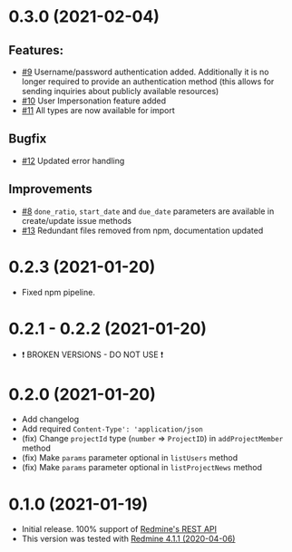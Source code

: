 # 0.3.0 (2021-02-04)

## Features:

- [#9](https://github.com/Jacqbus/redmine-ts/issues/9) Username/password authentication added. Additionally it is no longer required to provide an authentication method (this allows for sending inquiries about publicly available resources)
- [#10](https://github.com/Jacqbus/redmine-ts/issues/10) User Impersonation feature added
- [#11](https://github.com/Jacqbus/redmine-ts/issues/11) All types are now available for import

## Bugfix

- [#12](https://github.com/Jacqbus/redmine-ts/issues/12) Updated error handling

## Improvements
- [#8](https://github.com/Jacqbus/redmine-ts/issues/8) `done_ratio`, `start_date` and `due_date` parameters are available in create/update issue methods
- [#13](https://github.com/Jacqbus/redmine-ts/issues/13) Redundant files removed from npm, documentation updated

# 0.2.3 (2021-01-20)

- Fixed npm pipeline.

# 0.2.1 - 0.2.2 (2021-01-20)

- ❗ BROKEN VERSIONS - DO NOT USE ❗

# 0.2.0 (2021-01-20)

- Add changelog
- Add required `Content-Type': 'application/json`
- (fix) Change `projectId` type (`number` => `ProjectID`) in `addProjectMember` method
- (fix) Make `params` parameter optional in `listUsers` method
- (fix) Make `params` parameter optional in `listProjectNews` method

# 0.1.0 (2021-01-19)

- Initial release. 100% support of [Redmine's REST API](https://www.redmine.org/projects/redmine/wiki/rest_api)
- This version was tested with [Redmine 4.1.1 (2020-04-06)](https://www.redmine.org/projects/redmine/wiki/Changelog_4_1#411-2020-04-06)